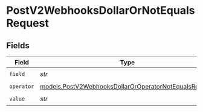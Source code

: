 # PostV2WebhooksDollarOrNotEqualsRequest


## Fields

| Field                                                                                                                | Type                                                                                                                 | Required                                                                                                             | Description                                                                                                          |
| -------------------------------------------------------------------------------------------------------------------- | -------------------------------------------------------------------------------------------------------------------- | -------------------------------------------------------------------------------------------------------------------- | -------------------------------------------------------------------------------------------------------------------- |
| `field`                                                                                                              | *str*                                                                                                                | :heavy_check_mark:                                                                                                   | N/A                                                                                                                  |
| `operator`                                                                                                           | [models.PostV2WebhooksDollarOrOperatorNotEqualsRequest](../models/postv2webhooksdollaroroperatornotequalsrequest.md) | :heavy_check_mark:                                                                                                   | N/A                                                                                                                  |
| `value`                                                                                                              | *str*                                                                                                                | :heavy_check_mark:                                                                                                   | N/A                                                                                                                  |